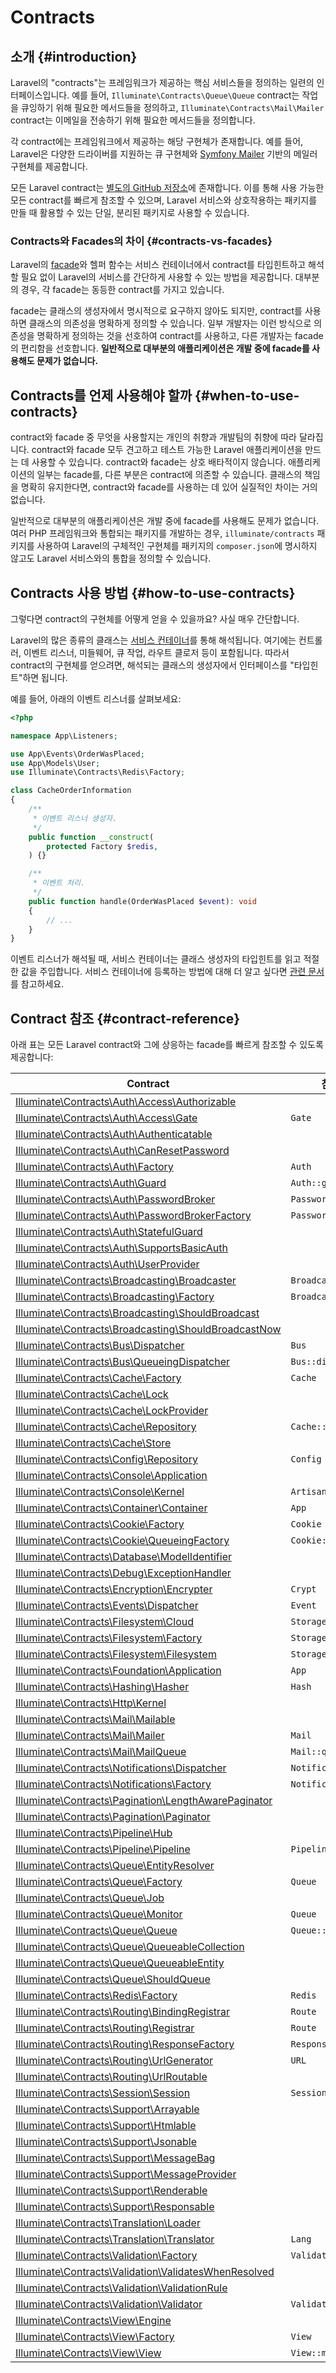 # Contracts








## 소개 {#introduction}

Laravel의 "contracts"는 프레임워크가 제공하는 핵심 서비스들을 정의하는 일련의 인터페이스입니다. 예를 들어, `Illuminate\Contracts\Queue\Queue` contract는 작업을 큐잉하기 위해 필요한 메서드들을 정의하고, `Illuminate\Contracts\Mail\Mailer` contract는 이메일을 전송하기 위해 필요한 메서드들을 정의합니다.

각 contract에는 프레임워크에서 제공하는 해당 구현체가 존재합니다. 예를 들어, Laravel은 다양한 드라이버를 지원하는 큐 구현체와 [Symfony Mailer](https://symfony.com/doc/current/mailer.html) 기반의 메일러 구현체를 제공합니다.

모든 Laravel contract는 [별도의 GitHub 저장소](https://github.com/illuminate/contracts)에 존재합니다. 이를 통해 사용 가능한 모든 contract를 빠르게 참조할 수 있으며, Laravel 서비스와 상호작용하는 패키지를 만들 때 활용할 수 있는 단일, 분리된 패키지로 사용할 수 있습니다.


### Contracts와 Facades의 차이 {#contracts-vs-facades}

Laravel의 [facade](/laravel/12.x/facades)와 헬퍼 함수는 서비스 컨테이너에서 contract를 타입힌트하고 해석할 필요 없이 Laravel의 서비스를 간단하게 사용할 수 있는 방법을 제공합니다. 대부분의 경우, 각 facade는 동등한 contract를 가지고 있습니다.

facade는 클래스의 생성자에서 명시적으로 요구하지 않아도 되지만, contract를 사용하면 클래스의 의존성을 명확하게 정의할 수 있습니다. 일부 개발자는 이런 방식으로 의존성을 명확하게 정의하는 것을 선호하여 contract를 사용하고, 다른 개발자는 facade의 편리함을 선호합니다. **일반적으로 대부분의 애플리케이션은 개발 중에 facade를 사용해도 문제가 없습니다.**


## Contracts를 언제 사용해야 할까 {#when-to-use-contracts}

contract와 facade 중 무엇을 사용할지는 개인의 취향과 개발팀의 취향에 따라 달라집니다. contract와 facade 모두 견고하고 테스트 가능한 Laravel 애플리케이션을 만드는 데 사용할 수 있습니다. contract와 facade는 상호 배타적이지 않습니다. 애플리케이션의 일부는 facade를, 다른 부분은 contract에 의존할 수 있습니다. 클래스의 책임을 명확히 유지한다면, contract와 facade를 사용하는 데 있어 실질적인 차이는 거의 없습니다.

일반적으로 대부분의 애플리케이션은 개발 중에 facade를 사용해도 문제가 없습니다. 여러 PHP 프레임워크와 통합되는 패키지를 개발하는 경우, `illuminate/contracts` 패키지를 사용하여 Laravel의 구체적인 구현체를 패키지의 `composer.json`에 명시하지 않고도 Laravel 서비스와의 통합을 정의할 수 있습니다.


## Contracts 사용 방법 {#how-to-use-contracts}

그렇다면 contract의 구현체를 어떻게 얻을 수 있을까요? 사실 매우 간단합니다.

Laravel의 많은 종류의 클래스는 [서비스 컨테이너](/laravel/12.x/container)를 통해 해석됩니다. 여기에는 컨트롤러, 이벤트 리스너, 미들웨어, 큐 작업, 라우트 클로저 등이 포함됩니다. 따라서 contract의 구현체를 얻으려면, 해석되는 클래스의 생성자에서 인터페이스를 "타입힌트"하면 됩니다.

예를 들어, 아래의 이벤트 리스너를 살펴보세요:

```php
<?php

namespace App\Listeners;

use App\Events\OrderWasPlaced;
use App\Models\User;
use Illuminate\Contracts\Redis\Factory;

class CacheOrderInformation
{
    /**
     * 이벤트 리스너 생성자.
     */
    public function __construct(
        protected Factory $redis,
    ) {}

    /**
     * 이벤트 처리.
     */
    public function handle(OrderWasPlaced $event): void
    {
        // ...
    }
}
```

이벤트 리스너가 해석될 때, 서비스 컨테이너는 클래스 생성자의 타입힌트를 읽고 적절한 값을 주입합니다. 서비스 컨테이너에 등록하는 방법에 대해 더 알고 싶다면 [관련 문서](/laravel/12.x/container)를 참고하세요.


## Contract 참조 {#contract-reference}

아래 표는 모든 Laravel contract와 그에 상응하는 facade를 빠르게 참조할 수 있도록 제공합니다:

<div class="overflow-auto">

| Contract | 참조 Facade |
| --- | --- |
| [Illuminate\Contracts\Auth\Access\Authorizable](https://github.com/illuminate/contracts/blob/12.x/Auth/Access/Authorizable.php) | &nbsp; |
| [Illuminate\Contracts\Auth\Access\Gate](https://github.com/illuminate/contracts/blob/12.x/Auth/Access/Gate.php) | `Gate` |
| [Illuminate\Contracts\Auth\Authenticatable](https://github.com/illuminate/contracts/blob/12.x/Auth/Authenticatable.php) | &nbsp; |
| [Illuminate\Contracts\Auth\CanResetPassword](https://github.com/illuminate/contracts/blob/12.x/Auth/CanResetPassword.php) | &nbsp; |
| [Illuminate\Contracts\Auth\Factory](https://github.com/illuminate/contracts/blob/12.x/Auth/Factory.php) | `Auth` |
| [Illuminate\Contracts\Auth\Guard](https://github.com/illuminate/contracts/blob/12.x/Auth/Guard.php) | `Auth::guard()` |
| [Illuminate\Contracts\Auth\PasswordBroker](https://github.com/illuminate/contracts/blob/12.x/Auth/PasswordBroker.php) | `Password::broker()` |
| [Illuminate\Contracts\Auth\PasswordBrokerFactory](https://github.com/illuminate/contracts/blob/12.x/Auth/PasswordBrokerFactory.php) | `Password` |
| [Illuminate\Contracts\Auth\StatefulGuard](https://github.com/illuminate/contracts/blob/12.x/Auth/StatefulGuard.php) | &nbsp; |
| [Illuminate\Contracts\Auth\SupportsBasicAuth](https://github.com/illuminate/contracts/blob/12.x/Auth/SupportsBasicAuth.php) | &nbsp; |
| [Illuminate\Contracts\Auth\UserProvider](https://github.com/illuminate/contracts/blob/12.x/Auth/UserProvider.php) | &nbsp; |
| [Illuminate\Contracts\Broadcasting\Broadcaster](https://github.com/illuminate/contracts/blob/12.x/Broadcasting/Broadcaster.php) | `Broadcast::connection()` |
| [Illuminate\Contracts\Broadcasting\Factory](https://github.com/illuminate/contracts/blob/12.x/Broadcasting/Factory.php) | `Broadcast` |
| [Illuminate\Contracts\Broadcasting\ShouldBroadcast](https://github.com/illuminate/contracts/blob/12.x/Broadcasting/ShouldBroadcast.php) | &nbsp; |
| [Illuminate\Contracts\Broadcasting\ShouldBroadcastNow](https://github.com/illuminate/contracts/blob/12.x/Broadcasting/ShouldBroadcastNow.php) | &nbsp; |
| [Illuminate\Contracts\Bus\Dispatcher](https://github.com/illuminate/contracts/blob/12.x/Bus/Dispatcher.php) | `Bus` |
| [Illuminate\Contracts\Bus\QueueingDispatcher](https://github.com/illuminate/contracts/blob/12.x/Bus/QueueingDispatcher.php) | `Bus::dispatchToQueue()` |
| [Illuminate\Contracts\Cache\Factory](https://github.com/illuminate/contracts/blob/12.x/Cache/Factory.php) | `Cache` |
| [Illuminate\Contracts\Cache\Lock](https://github.com/illuminate/contracts/blob/12.x/Cache/Lock.php) | &nbsp; |
| [Illuminate\Contracts\Cache\LockProvider](https://github.com/illuminate/contracts/blob/12.x/Cache/LockProvider.php) | &nbsp; |
| [Illuminate\Contracts\Cache\Repository](https://github.com/illuminate/contracts/blob/12.x/Cache/Repository.php) | `Cache::driver()` |
| [Illuminate\Contracts\Cache\Store](https://github.com/illuminate/contracts/blob/12.x/Cache/Store.php) | &nbsp; |
| [Illuminate\Contracts\Config\Repository](https://github.com/illuminate/contracts/blob/12.x/Config/Repository.php) | `Config` |
| [Illuminate\Contracts\Console\Application](https://github.com/illuminate/contracts/blob/12.x/Console/Application.php) | &nbsp; |
| [Illuminate\Contracts\Console\Kernel](https://github.com/illuminate/contracts/blob/12.x/Console/Kernel.php) | `Artisan` |
| [Illuminate\Contracts\Container\Container](https://github.com/illuminate/contracts/blob/12.x/Container/Container.php) | `App` |
| [Illuminate\Contracts\Cookie\Factory](https://github.com/illuminate/contracts/blob/12.x/Cookie/Factory.php) | `Cookie` |
| [Illuminate\Contracts\Cookie\QueueingFactory](https://github.com/illuminate/contracts/blob/12.x/Cookie/QueueingFactory.php) | `Cookie::queue()` |
| [Illuminate\Contracts\Database\ModelIdentifier](https://github.com/illuminate/contracts/blob/12.x/Database/ModelIdentifier.php) | &nbsp; |
| [Illuminate\Contracts\Debug\ExceptionHandler](https://github.com/illuminate/contracts/blob/12.x/Debug/ExceptionHandler.php) | &nbsp; |
| [Illuminate\Contracts\Encryption\Encrypter](https://github.com/illuminate/contracts/blob/12.x/Encryption/Encrypter.php) | `Crypt` |
| [Illuminate\Contracts\Events\Dispatcher](https://github.com/illuminate/contracts/blob/12.x/Events/Dispatcher.php) | `Event` |
| [Illuminate\Contracts\Filesystem\Cloud](https://github.com/illuminate/contracts/blob/12.x/Filesystem/Cloud.php) | `Storage::cloud()` |
| [Illuminate\Contracts\Filesystem\Factory](https://github.com/illuminate/contracts/blob/12.x/Filesystem/Factory.php) | `Storage` |
| [Illuminate\Contracts\Filesystem\Filesystem](https://github.com/illuminate/contracts/blob/12.x/Filesystem/Filesystem.php) | `Storage::disk()` |
| [Illuminate\Contracts\Foundation\Application](https://github.com/illuminate/contracts/blob/12.x/Foundation/Application.php) | `App` |
| [Illuminate\Contracts\Hashing\Hasher](https://github.com/illuminate/contracts/blob/12.x/Hashing/Hasher.php) | `Hash` |
| [Illuminate\Contracts\Http\Kernel](https://github.com/illuminate/contracts/blob/12.x/Http/Kernel.php) | &nbsp; |
| [Illuminate\Contracts\Mail\Mailable](https://github.com/illuminate/contracts/blob/12.x/Mail/Mailable.php) | &nbsp; |
| [Illuminate\Contracts\Mail\Mailer](https://github.com/illuminate/contracts/blob/12.x/Mail/Mailer.php) | `Mail` |
| [Illuminate\Contracts\Mail\MailQueue](https://github.com/illuminate/contracts/blob/12.x/Mail/MailQueue.php) | `Mail::queue()` |
| [Illuminate\Contracts\Notifications\Dispatcher](https://github.com/illuminate/contracts/blob/12.x/Notifications/Dispatcher.php) | `Notification`|
| [Illuminate\Contracts\Notifications\Factory](https://github.com/illuminate/contracts/blob/12.x/Notifications/Factory.php) | `Notification` |
| [Illuminate\Contracts\Pagination\LengthAwarePaginator](https://github.com/illuminate/contracts/blob/12.x/Pagination/LengthAwarePaginator.php) | &nbsp; |
| [Illuminate\Contracts\Pagination\Paginator](https://github.com/illuminate/contracts/blob/12.x/Pagination/Paginator.php) | &nbsp; |
| [Illuminate\Contracts\Pipeline\Hub](https://github.com/illuminate/contracts/blob/12.x/Pipeline/Hub.php) | &nbsp; |
| [Illuminate\Contracts\Pipeline\Pipeline](https://github.com/illuminate/contracts/blob/12.x/Pipeline/Pipeline.php) | `Pipeline` |
| [Illuminate\Contracts\Queue\EntityResolver](https://github.com/illuminate/contracts/blob/12.x/Queue/EntityResolver.php) | &nbsp; |
| [Illuminate\Contracts\Queue\Factory](https://github.com/illuminate/contracts/blob/12.x/Queue/Factory.php) | `Queue` |
| [Illuminate\Contracts\Queue\Job](https://github.com/illuminate/contracts/blob/12.x/Queue/Job.php) | &nbsp; |
| [Illuminate\Contracts\Queue\Monitor](https://github.com/illuminate/contracts/blob/12.x/Queue/Monitor.php) | `Queue` |
| [Illuminate\Contracts\Queue\Queue](https://github.com/illuminate/contracts/blob/12.x/Queue/Queue.php) | `Queue::connection()` |
| [Illuminate\Contracts\Queue\QueueableCollection](https://github.com/illuminate/contracts/blob/12.x/Queue/QueueableCollection.php) | &nbsp; |
| [Illuminate\Contracts\Queue\QueueableEntity](https://github.com/illuminate/contracts/blob/12.x/Queue/QueueableEntity.php) | &nbsp; |
| [Illuminate\Contracts\Queue\ShouldQueue](https://github.com/illuminate/contracts/blob/12.x/Queue/ShouldQueue.php) | &nbsp; |
| [Illuminate\Contracts\Redis\Factory](https://github.com/illuminate/contracts/blob/12.x/Redis/Factory.php) | `Redis` |
| [Illuminate\Contracts\Routing\BindingRegistrar](https://github.com/illuminate/contracts/blob/12.x/Routing/BindingRegistrar.php) | `Route` |
| [Illuminate\Contracts\Routing\Registrar](https://github.com/illuminate/contracts/blob/12.x/Routing/Registrar.php) | `Route` |
| [Illuminate\Contracts\Routing\ResponseFactory](https://github.com/illuminate/contracts/blob/12.x/Routing/ResponseFactory.php) | `Response` |
| [Illuminate\Contracts\Routing\UrlGenerator](https://github.com/illuminate/contracts/blob/12.x/Routing/UrlGenerator.php) | `URL` |
| [Illuminate\Contracts\Routing\UrlRoutable](https://github.com/illuminate/contracts/blob/12.x/Routing/UrlRoutable.php) | &nbsp; |
| [Illuminate\Contracts\Session\Session](https://github.com/illuminate/contracts/blob/12.x/Session/Session.php) | `Session::driver()` |
| [Illuminate\Contracts\Support\Arrayable](https://github.com/illuminate/contracts/blob/12.x/Support/Arrayable.php) | &nbsp; |
| [Illuminate\Contracts\Support\Htmlable](https://github.com/illuminate/contracts/blob/12.x/Support/Htmlable.php) | &nbsp; |
| [Illuminate\Contracts\Support\Jsonable](https://github.com/illuminate/contracts/blob/12.x/Support/Jsonable.php) | &nbsp; |
| [Illuminate\Contracts\Support\MessageBag](https://github.com/illuminate/contracts/blob/12.x/Support/MessageBag.php) | &nbsp; |
| [Illuminate\Contracts\Support\MessageProvider](https://github.com/illuminate/contracts/blob/12.x/Support/MessageProvider.php) | &nbsp; |
| [Illuminate\Contracts\Support\Renderable](https://github.com/illuminate/contracts/blob/12.x/Support/Renderable.php) | &nbsp; |
| [Illuminate\Contracts\Support\Responsable](https://github.com/illuminate/contracts/blob/12.x/Support/Responsable.php) | &nbsp; |
| [Illuminate\Contracts\Translation\Loader](https://github.com/illuminate/contracts/blob/12.x/Translation/Loader.php) | &nbsp; |
| [Illuminate\Contracts\Translation\Translator](https://github.com/illuminate/contracts/blob/12.x/Translation/Translator.php) | `Lang` |
| [Illuminate\Contracts\Validation\Factory](https://github.com/illuminate/contracts/blob/12.x/Validation/Factory.php) | `Validator` |
| [Illuminate\Contracts\Validation\ValidatesWhenResolved](https://github.com/illuminate/contracts/blob/12.x/Validation/ValidatesWhenResolved.php) | &nbsp; |
| [Illuminate\Contracts\Validation\ValidationRule](https://github.com/illuminate/contracts/blob/12.x/Validation/ValidationRule.php) | &nbsp; |
| [Illuminate\Contracts\Validation\Validator](https://github.com/illuminate/contracts/blob/12.x/Validation/Validator.php) | `Validator::make()` |
| [Illuminate\Contracts\View\Engine](https://github.com/illuminate/contracts/blob/12.x/View/Engine.php) | &nbsp; |
| [Illuminate\Contracts\View\Factory](https://github.com/illuminate/contracts/blob/12.x/View/Factory.php) | `View` |
| [Illuminate\Contracts\View\View](https://github.com/illuminate/contracts/blob/12.x/View/View.php) | `View::make()` |

</div>
